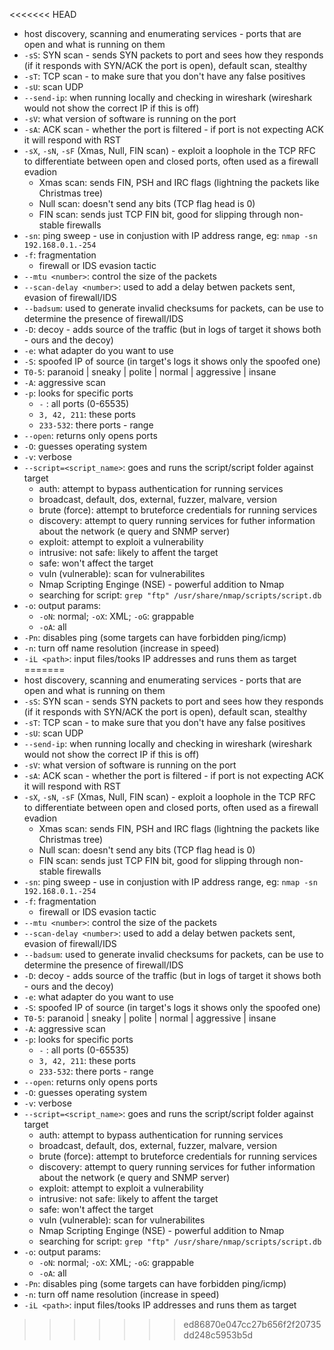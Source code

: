 <<<<<<< HEAD
- host discovery, scanning and enumerating services - ports that are open and what is running on them
- `-sS`: SYN scan - sends SYN packets to port and sees how they responds (if it responds with SYN/ACK the port is open), default scan, stealthy
- `-sT`: TCP scan - to make sure that you don't have any false positives
- `-sU`: scan UDP
- `--send-ip`: when running locally and checking in wireshark (wireshark would not show the correct IP if this is off)
- `-sV`: what version of software is running on the port
- `-sA`: ACK scan - whether the port is filtered - if port is not expecting ACK it will respond with RST
- `-sX`, `-sN`, `-sF` (Xmas, Null, FIN scan) - exploit a loophole in the TCP RFC to differentiate between open and closed ports, often used as a firewall evadion
	- Xmas scan: sends FIN, PSH and IRC flags (lightning the packets like Christmas tree)
	- Null scan: doesn't send any bits (TCP flag head is 0)
	- FIN scan: sends just TCP FIN bit, good for slipping through non-stable firewalls
- `-sn`: ping sweep - use in conjustion with IP address range, eg: `nmap -sn 192.168.0.1.-254`
- `-f`: fragmentation
	- firewall or IDS evasion tactic
- `--mtu <number>`: control the size of the packets
- `--scan-delay <number>`: used to add a delay betwen packets sent, evasion of firewall/IDS
- `--badsum`: used to generate invalid checksums for packets, can be use to determine the presence of firewall/IDS
- `-D`: decoy - adds source of the traffic (but in logs of target it shows both - ours and the decoy)
- `-e`: what adapter do you want to use
- `-S`: spoofed IP of source (in target's logs it shows only the spoofed one)
- `T0-5`: paranoid | sneaky | polite | normal | aggressive | insane
- `-A`: aggressive scan
- `-p`: looks for specific ports
	- `-` : all ports (0-65535)
	- `3, 42, 211`: these ports
	- `233-532`: there ports - range
- `--open`: returns only opens ports
- `-O`: guesses operating system
- `-v`: verbose
- `--script=<script_name>`: goes and runs the script/script folder against target
	- auth: attempt to bypass authentication for running services
	- broadcast, default, dos, external, fuzzer, malvare, version
	- brute (force): attempt to bruteforce credentials for running services
	- discovery: attempt to query running services for futher information about the network (e query and SNMP server)
	- exploit: attempt to exploit a vulnerability
	- intrusive: not safe: likely to affent the target
	- safe: won't affect the target
	- vuln (vulnerable): scan for vulnerabilites
	- Nmap Scripting Enginge (NSE) - powerful addition to Nmap
	- searching for script: `grep "ftp" /usr/share/nmap/scripts/script.db`
- `-o`: output params:
	- `-oN`: normal; `-oX`: XML; `-oG`: grappable
	- `-oA`: all
- `-Pn`: disables ping (some targets can have forbidden ping/icmp)
- `-n`: turn off name resolution (increase in speed)
- `-iL <path>`: input files/tooks IP addresses and runs them as target
=======
- host discovery, scanning and enumerating services - ports that are open and what is running on them
- `-sS`: SYN scan - sends SYN packets to port and sees how they responds (if it responds with SYN/ACK the port is open), default scan, stealthy
- `-sT`: TCP scan - to make sure that you don't have any false positives
- `-sU`: scan UDP
- `--send-ip`: when running locally and checking in wireshark (wireshark would not show the correct IP if this is off)
- `-sV`: what version of software is running on the port
- `-sA`: ACK scan - whether the port is filtered - if port is not expecting ACK it will respond with RST
- `-sX`, `-sN`, `-sF` (Xmas, Null, FIN scan) - exploit a loophole in the TCP RFC to differentiate between open and closed ports, often used as a firewall evadion
	- Xmas scan: sends FIN, PSH and IRC flags (lightning the packets like Christmas tree)
	- Null scan: doesn't send any bits (TCP flag head is 0)
	- FIN scan: sends just TCP FIN bit, good for slipping through non-stable firewalls
- `-sn`: ping sweep - use in conjustion with IP address range, eg: `nmap -sn 192.168.0.1.-254`
- `-f`: fragmentation
	- firewall or IDS evasion tactic
- `--mtu <number>`: control the size of the packets
- `--scan-delay <number>`: used to add a delay betwen packets sent, evasion of firewall/IDS
- `--badsum`: used to generate invalid checksums for packets, can be use to determine the presence of firewall/IDS
- `-D`: decoy - adds source of the traffic (but in logs of target it shows both - ours and the decoy)
- `-e`: what adapter do you want to use
- `-S`: spoofed IP of source (in target's logs it shows only the spoofed one)
- `T0-5`: paranoid | sneaky | polite | normal | aggressive | insane
- `-A`: aggressive scan
- `-p`: looks for specific ports
	- `-` : all ports (0-65535)
	- `3, 42, 211`: these ports
	- `233-532`: there ports - range
- `--open`: returns only opens ports
- `-O`: guesses operating system
- `-v`: verbose
- `--script=<script_name>`: goes and runs the script/script folder against target
	- auth: attempt to bypass authentication for running services
	- broadcast, default, dos, external, fuzzer, malvare, version
	- brute (force): attempt to bruteforce credentials for running services
	- discovery: attempt to query running services for futher information about the network (e query and SNMP server)
	- exploit: attempt to exploit a vulnerability
	- intrusive: not safe: likely to affent the target
	- safe: won't affect the target
	- vuln (vulnerable): scan for vulnerabilites
	- Nmap Scripting Enginge (NSE) - powerful addition to Nmap
	- searching for script: `grep "ftp" /usr/share/nmap/scripts/script.db`
- `-o`: output params:
	- `-oN`: normal; `-oX`: XML; `-oG`: grappable
	- `-oA`: all
- `-Pn`: disables ping (some targets can have forbidden ping/icmp)
- `-n`: turn off name resolution (increase in speed)
- `-iL <path>`: input files/tooks IP addresses and runs them as target
>>>>>>> ed86870e047cc27b656f2f20735dd248c5953b5d
